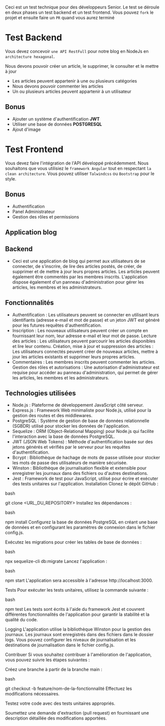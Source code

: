 Ceci est un test technique pour des développeurs Senior. Le test se déroule en deux phases
un test backend et un test frontend. Vous pouvez `fork` le projet et ensuite faire un `PR` quand vous
aurez terminé

# Test Backend

Vous devez concevoir `une API RestFull` pour notre blog en NodeJs en `architecture hexagonal`.

Nous devons pouvoir créer un article, le supprimer, le consulter et le mettre à jour

- Les articles peuvent appartenir à une ou plusieurs catégories
- Nous devons pouvoir commenter les articles
- Un ou plusieurs articles peuvent appartenir à un utilisateur

## Bonus

- Ajouter un système d'authentification **JWT**
- Utiliser une base de données **POSTGRESQL**
- Ajout d'image

# Test Frontend

Vous devez faire l'intégration de l'API développé précédemment. Nous souhaitons que vous utilisiez le `framework Angular` tout en respectant `la clean architecture`.
Vous pouvez utiliser `Talwindcss` ou `Bootstrap` pour le style.

## Bonus

- Authentification
- Panel Administrateur
- Gestion des rôles et permissions


## Application blog 

## Backend

- Ceci est une application de blog qui permet aux utilisateurs de se connecter, de s'inscrire, de lire des articles postés, de créer, de supprimer et de mettre à jour leurs propres articles. Les articles peuvent également être commentés par les membres inscrits. L'application dispose également d'un panneau d'administration pour gérer les articles, les membres et les administrateurs.

## Fonctionnalités
- Authentification : Les utilisateurs peuvent se connecter en utilisant leurs identifiants (adresse e-mail et mot de passe) et un jeton JWT est généré pour les futures requêtes d'authentification.
- Inscription : Les nouveaux utilisateurs peuvent créer un compte en fournissant leur nom, leur adresse e-mail et leur mot de passe.
Lecture des articles : Les utilisateurs peuvent parcourir les articles disponibles et lire leur contenu.
Création, mise à jour et suppression des articles : Les utilisateurs connectés peuvent créer de nouveaux articles, mettre à jour les articles existants et supprimer leurs propres articles.
- Commentaires : Les membres inscrits peuvent commenter les articles.
Gestion des rôles et autorisations : Une autorisation d'administrateur est requise pour accéder au panneau d'administration, qui permet de gérer les articles, les membres et les administrateurs.

## Technologies utilisées
- Node.js : Plateforme de développement JavaScript côté serveur.
- Express.js : Framework Web minimaliste pour Node.js, utilisé pour la gestion des routes et des middlewares.
- PostgreSQL : Système de gestion de base de données relationnelle (SGBDR) utilisé pour stocker les données de l'application.
- Sequelize : ORM (Object-Relational Mapping) pour Node.js qui facilite l'interaction avec la base de données PostgreSQL.
- JWT (JSON Web Tokens) : Méthode d'authentification basée sur des jetons générés et vérifiés par le serveur pour les requêtes d'authentification.
- Bcrypt : Bibliothèque de hachage de mots de passe utilisée pour stocker les mots de passe des utilisateurs de manière sécurisée.
- Winston : Bibliothèque de journalisation flexible et extensible pour enregistrer les journaux dans des fichiers ou d'autres   destinations.
- Jest : Framework de test pour JavaScript, utilisé pour écrire et exécuter des tests unitaires sur l'application.
Installation
Clonez le dépôt GitHub :

bash

git clone <URL_DU_REPOSITORY>
Installez les dépendances :

bash

npm install
Configurez la base de données PostgreSQL en créant une base de données et en configurant les paramètres de connexion dans le fichier config.js.

Exécutez les migrations pour créer les tables de base de données :

bash

npx sequelize-cli db:migrate
Lancez l'application :

bash

npm start
L'application sera accessible à l'adresse http://localhost:3000.

Tests
Pour exécuter les tests unitaires, utilisez la commande suivante :

bash

npm test
Les tests sont écrits à l'aide du framework Jest et couvrent différentes fonctionnalités de l'application pour garantir la stabilité et la qualité du code.

Logging
L'application utilise la bibliothèque Winston pour la gestion des journaux. Les journaux sont enregistrés dans des fichiers dans le dossier logs. Vous pouvez configurer les niveaux de journalisation et les destinations de journalisation dans le fichier config.js.

Contribuer
Si vous souhaitez contribuer à l'amélioration de l'application, vous pouvez suivre les étapes suivantes :

Créez une branche à partir de la branche main :

bash

git checkout -b feature/nom-de-la-fonctionnalité
Effectuez les modifications nécessaires.

Testez votre code avec des tests unitaires appropriés.

Soumettez une demande d'extraction (pull request) en fournissant une description détaillée des modifications apportées.

